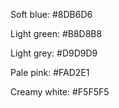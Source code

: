 Soft blue: #8DB6D6

Light green: #B8D8B8

Light grey: #D9D9D9

Pale pink: #FAD2E1

Creamy white: #F5F5F5
